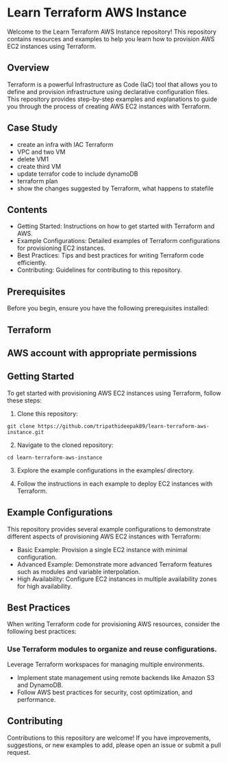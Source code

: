 # Learn Terraform AWS Instance

Welcome to the Learn Terraform AWS Instance repository! This repository contains resources and examples to help you learn how to provision AWS EC2 instances using Terraform.

## Overview

Terraform is a powerful Infrastructure as Code (IaC) tool that allows you to define and provision infrastructure using declarative configuration files. This repository provides step-by-step examples and explanations to guide you through the process of creating AWS EC2 instances with Terraform.

## Case Study

- create an infra with IAC Terraform
- VPC and two VM 
- delete VM1 
- create third VM  
- update terrafor code to include dynamoDB
- terraform plan
- show the changes suggested by Terraform, what happens to statefile

## Contents

- Getting Started: Instructions on how to get started with Terraform and AWS.
- Example Configurations: Detailed examples of Terraform configurations for provisioning EC2 instances.
- Best Practices: Tips and best practices for writing Terraform code efficiently.
- Contributing: Guidelines for contributing to this repository.

## Prerequisites

Before you begin, ensure you have the following prerequisites installed:

## Terraform
## AWS account with appropriate permissions

## Getting Started

To get started with provisioning AWS EC2 instances using Terraform, follow these steps:

1. Clone this repository:

```
git clone https://github.com/tripathideepak89/learn-terraform-aws-instance.git
```

2. Navigate to the cloned repository:

```
cd learn-terraform-aws-instance
```

3. Explore the example configurations in the examples/ directory.

4. Follow the instructions in each example to deploy EC2 instances with Terraform.

## Example Configurations

This repository provides several example configurations to demonstrate different aspects of provisioning AWS EC2 instances with Terraform:

- Basic Example: Provision a single EC2 instance with minimal configuration.
- Advanced Example: Demonstrate more advanced Terraform features such as modules and variable interpolation.
- High Availability: Configure EC2 instances in multiple availability zones for high availability.

## Best Practices

When writing Terraform code for provisioning AWS resources, consider the following best practices:

### Use Terraform modules to organize and reuse configurations.
Leverage Terraform workspaces for managing multiple environments.
- Implement state management using remote backends like Amazon S3 and DynamoDB.
- Follow AWS best practices for security, cost optimization, and performance.

## Contributing

Contributions to this repository are welcome! If you have improvements, suggestions, or new examples to add, please open an issue or submit a pull request.